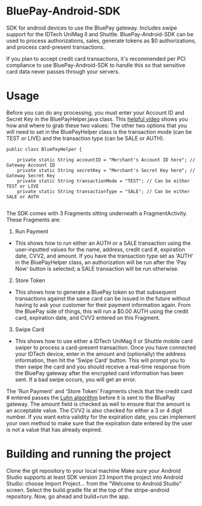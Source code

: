 # BluePay-Android-SDK
SDK for android devices to use the BluePay gateway. Includes swipe support for the IDTech UniMag II and Shuttle.
BluePay-Android-SDK can be used to process authorizations, sales, generate tokens as $0 authorizations, and process card-present transactions.

If you plan to accept credit card transactions, it's recommended per PCI compliance to use BluePay-Android-SDK to handle this so that sensitive card data never passes through your servers.

# Usage
Before you can do any processing, you must enter your Account ID and Secret Key in the BluePayHelper.java class. This [helpful video](https://www.bluepay.com/video/locating-your-bluepay-secret-key-and-account-id/?width=640&height=380) shows you how and where to grab these two values: 
The other two options that you will need to set in the BluePayHelper class is the transaction mode (can be TEST or LIVE) and the transaction type (can be SALE or AUTH).
```
public class BluePayHelper {

    private static String accountID = "Merchant's Account ID here"; // Gateway Account ID
    private static String secretKey = "Merchant's Secret Key here"; // Gateway Secret Key
    private static String transactionMode = "TEST"; // Can be either TEST or LIVE
    private static String transactionType = "SALE"; // Can be either SALE or AUTH
    
```
    
The SDK comes with 3 Fragments sitting underneath a FragmentActivity. These Fragments are:

1) Run Payment
 - This shows how to run either an AUTH or a SALE transaction using the user-inputted values for the name, address, credit card #, expiration date, CVV2, and amount. If you have the transaction type set as 'AUTH' in the BluePayHelper class, an authorization will be run after the 'Pay Now' button is selected; a SALE transaction will be run otherwise.

2) Store Token
- This shows how to generate a BluePay token so that subsequent transactions against the same card can be issued in the future without having to ask your customer for their payment information again. From the BluePay side of things, this will run a $0.00 AUTH using the credit card, expiration date, and CVV2 entered on this Fragment.

3) Swipe Card
- This shows how to use either a IDTech UniMag II or Shuttle mobile card swiper to process a card-present transaction. Once you have connected your IDTech device, enter in the amount and (optionally) the address information, then hit the 'Swipe Card' button. This will prompt you to then swipe the card and you should receive a real-time response from the BluePay gateway after the encrypted card information has been sent. If a bad swipe occurs, you will get an error.

The 'Run Payment' and 'Store Token' Fragments check that the credit card # entered passes the [Luhn algorithm](https://en.wikipedia.org/wiki/Luhn_algorithm)  before it is sent to the BluePay gateway. The amount field is checked as well to ensure that the amount is an acceptable value. The CVV2 is also checked for either a 3 or 4 digit number. If you want extra validity for the expiration date, you can implement your own method to make sure that the expiration date entered by the user is not a value that has already expired. 

# Building and running the project
Clone the git repository to your local machine
Make sure your Android Studio supports at least SDK version 23
Import the project into Android Studio: choose Import Project... from the "Welcome to Android Studio" screen. Select the build.gradle file at the top of the stripe-android repository.
Now, go ahead and build+run the app.
